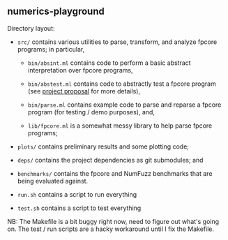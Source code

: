 ## numerics-playground
Directory layout:
- `src/` contains various utilities to parse, transform, and analyze fpcore
programs; in particular,

  * `bin/absint.ml` contains code to perform a basic abstract interpretation
  over fpcore programs,

  * `bin/abstest.ml` contains code to abstractly test a fpcore program (see
  [project proposal](https://github.com/sampsyo/cs6120/issues/510) for more
  details),

  * `bin/parse.ml` contains example code to parse and reparse a fpcore
  program (for testing / demo purposes), and,

  * `lib/fpcore.ml` is a somewhat messy library to help parse fpcore programs;

- `plots/` contains preliminary results and some plotting code;

- `deps/` contains the project dependencies as git submodules; and

- `benchmarks/` contains the fpcore and NumFuzz benchmarks that are being
evaluated against.

- `run.sh` contains a script to run everything 

- `test.sh` contains a script to test everything

NB: The Makefile is a bit buggy right now, need to figure out what's going on.
The test / run scripts are a hacky workaround until I fix the Makefile.
